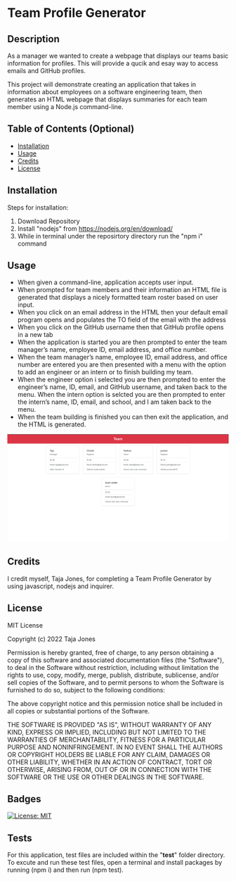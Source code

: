 # Team Profile Generator

## Description

As a manager we wanted to create a webpage that displays our teams basic information for profiles. This will provide a qucik and esay way to access emails and GitHub profiles.

This project will demonstrate creating an application that takes in information about employees on a software engineering team, then generates an HTML webpage that displays summaries for each team member using a Node.js command-line.


## Table of Contents (Optional)

- [Installation](#installation)
- [Usage](#usage)
- [Credits](#credits)
- [License](#license)

## Installation

Steps for installation:

1. Download Repository 
2. Install "nodejs" from https://nodejs.org/en/download/
3. While in terminal under the reposirtory directory run the "npm i" command

## Usage

- When given a command-line, application accepts user input.
- When prompted for team members and their information an HTML file is generated that displays a nicely formatted team roster based on user input.
- When you click on an email address in the HTML then your default email program opens and populates the TO field of the email with the address
- When you click on the GitHub username then that GitHub profile opens in a new tab
- When the application is started you are then prompted to enter the team manager’s name, employee ID, email address, and office number.
- When the team manager’s name, employee ID, email address, and office number are entered you are then presented with a menu with the option to add an engineer or an intern or to finish building my team.
- When the engineer option i selected you are then prompted to enter the engineer’s name, ID, email, and GitHub username, and taken back to the menu.
When the intern option is selcted
you are then prompted to enter the intern’s name, ID, email, and school, and I am taken back to the menu.
- When the team building is finished you can then exit the application, and the HTML is generated.

![screenshot](./images/team%20profile.png)

## Credits

I credit myself, Taja Jones, for completing a Team Profile Generator by using javascript, nodejs and inquirer.

## License

MIT License

Copyright (c) 2022 Taja Jones

Permission is hereby granted, free of charge, to any person obtaining a copy of this software and associated documentation files (the "Software"), to deal in the Software without restriction, including without limitation the rights to use, copy, modify, merge, publish, distribute, sublicense, and/or sell copies of the Software, and to permit persons to whom the Software is furnished to do so, subject to the following conditions:

The above copyright notice and this permission notice shall be included in all copies or substantial portions of the Software.

THE SOFTWARE IS PROVIDED "AS IS", WITHOUT WARRANTY OF ANY KIND, EXPRESS OR IMPLIED, INCLUDING BUT NOT LIMITED TO THE WARRANTIES OF MERCHANTABILITY, FITNESS FOR A PARTICULAR PURPOSE AND NONINFRINGEMENT. IN NO EVENT SHALL THE AUTHORS OR COPYRIGHT HOLDERS BE LIABLE FOR ANY CLAIM, DAMAGES OR OTHER LIABILITY, WHETHER IN AN ACTION OF CONTRACT, TORT OR OTHERWISE, ARISING FROM, OUT OF OR IN CONNECTION WITH THE SOFTWARE OR THE USE OR OTHER DEALINGS IN THE SOFTWARE.

## Badges
[![License: MIT](https://img.shields.io/badge/License-MIT-yellow.svg)](https://opensource.org/licenses/MIT)

## Tests

For this application, test files are included within the "__test__" folder directory. To excute and run these test files, open a terminal and install packages by running (npm i) and then run (npm test).
